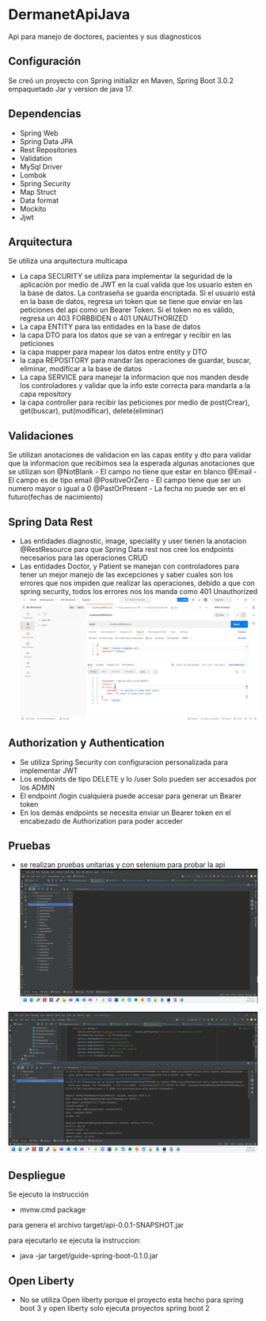 # DermanetApiJava

Api para manejo de doctores, pacientes y sus diagnosticos

## Configuración

Se creó un proyecto con Spring initializr en Maven, Spring Boot 3.0.2
empaquetado Jar y version de java 17.

## Dependencias

- Spring Web
- Spring Data JPA
- Rest Repositories
- Validation
- MySql Driver
- Lombok
- Spring Security
- Map Struct
- Data format
- Mockito
- Jjwt

## Arquitectura

Se utiliza una arquitectura multicapa
- La capa SECURITY se utiliza para implementar la seguridad de la aplicación por medio de JWT en la cual valida que los usuario 
esten en la base de datos. La contraseña se guarda encriptada. Si el usuario está en la base de datos, regresa un token que se tiene que enviar en las 
peticiones del api como un Bearer Token. Si el token no es válido, regresa un 403 FORBBIDEN o 401 UNAUTHORIZED
- La capa ENTITY para las entidades en la base de datos
- la capa DTO para los datos que se van a entregar y recibir en las peticiones
- la capa mapper para mapear los datos entre entity y DTO
- la capa REPOSITORY para mandar las operaciones de guardar, buscar, eliminar, modificar a la base de datos
- La capa SERVICE para manejar la informacion que nos manden desde los controladores y validar que la info este correcta para mandarla a la capa repository
- la capa controller para recibir las peticiones por medio de post(Crear), get(buscar), put(modificar), delete(eliminar)


## Validaciones
Se utilizan anotaciones de validacion en las capas entity y dto para validar que la informacion que recibimos sea la esperada
algunas anotaciones que se utilizan son
@NotBlank - El campo no tiene que estar en blanco
@Email - El campo es de tipo email
@PositiveOrZero - El campo tiene que ser un numero mayor o igual a 0
@PastOrPresent - La fecha no puede ser en el futuro(fechas de nacimiento)

## Spring Data Rest
- Las entidades diagnostic, image, speciality y user tienen la anotacion @RestResource para que Spring Data rest nos cree los endpoints necesarios para las operaciones CRUD
- Las entidades Doctor, y Patient se manejan con controladores para tener un mejor manejo de las excepciones y saber cuales son los errores que nos impiden que realizar las operaciones, debido a que con spring security, todos los errores nos los manda como 401 Unauthorized
![excepciones.png](img%2Fexcepciones.png)

## Authorization y Authentication

- Se utiliza Spring Security con configuracion personalizada para implementar JWT
- Los endpoints de tipo DELETE y lo /user Solo pueden ser accesados por los ADMIN
- El endpoint /login cualquiera puede accesar para generar un Bearer token
- En los demás endpoints se necesita enviar un Bearer token en el encabezado de Authorization para poder acceder

## Pruebas
- se realizan pruebas unitarias y con selenium para probar la api
![tests.png](img%2Ftests.png)

![selenium.png](img%2Fselenium.png)
## Despliegue 
Se ejecuto la instrucción
- mvnw.cmd package

para genera el archivo target/api-0.0.1-SNAPSHOT.jar

para ejecutarlo se ejecuta la instruccion:
- java -jar target/guide-spring-boot-0.1.0.jar

## Open Liberty
- No se utiliza Open liberty porque el proyecto esta hecho para spring boot 3 y open liberty solo ejecuta proyectos spring boot 2